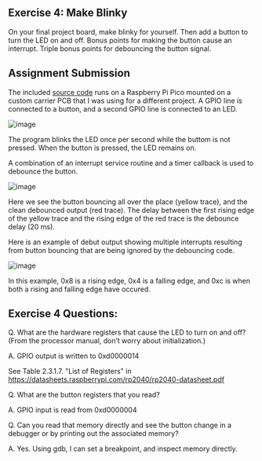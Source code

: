 ## Exercise 4: Make Blinky

On your final project board, make blinky for yourself. Then add a button to turn the LED on and off. Bonus points for making the button cause an interrupt. Triple bonus points for debouncing the button signal.

## Assignment Submission

The included [source code](https://github.com/dslik/red-jellies/blob/main/lesson-4/debounce.c) runs on a Raspberry Pi Pico mounted on a custom carrier PCB that I was using for a different project. A GPIO line is connected to a button, and a second GPIO line is connected to an LED.

![image](https://user-images.githubusercontent.com/5757591/146642491-6fc7eec7-8c74-41b4-ad9d-6412d58b99cd.png)

The program blinks the LED once per second while the buttom is not pressed. When the button is pressed, the LED remains on.

A combination of an interrupt service routine and a timer callback is used to debounce the button.

![image](https://user-images.githubusercontent.com/5757591/146642191-5163ada7-58d9-4fa1-9e3b-800b77d27a5e.png)

Here we see the button bouncing all over the place (yellow trace), and the clean debounced output (red trace). The delay between the first rising edge of the yellow trace and the rising edge of the red trace is the debounce delay (20 ms).

Here is an example of debut output showing multiple interrupts resulting from button bouncing that are being ignored by the debouncing code.

![image](https://user-images.githubusercontent.com/5757591/146642327-3801d144-f6cb-4100-a1eb-99990b788528.png)

In this example, 0x8 is a rising edge, 0x4 is a falling edge, and 0xc is when both a rising and falling edge have occured.

## Exercise 4 Questions:

Q. What are the hardware registers that cause the LED to turn on and off? (From the processor manual, don’t worry about initialization.)

A. GPIO output is written to 0xd0000014

See Table 2.3.1.7. "List of Registers" in https://datasheets.raspberrypi.com/rp2040/rp2040-datasheet.pdf

Q. What are the button registers that you read?

A. GPIO input is read from 0xd0000004

Q. Can you read that memory directly and see the button change in a debugger or by printing out the associated memory?

A. Yes. Using gdb, I can set a breakpoint, and inspect memory directly.


